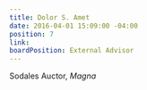 ```yaml
---
title: Dolor S. Amet
date: 2016-04-01 15:09:00 -04:00
position: 7
link: 
boardPosition: External Advisor
---
```


Sodales Auctor, *Magna*
